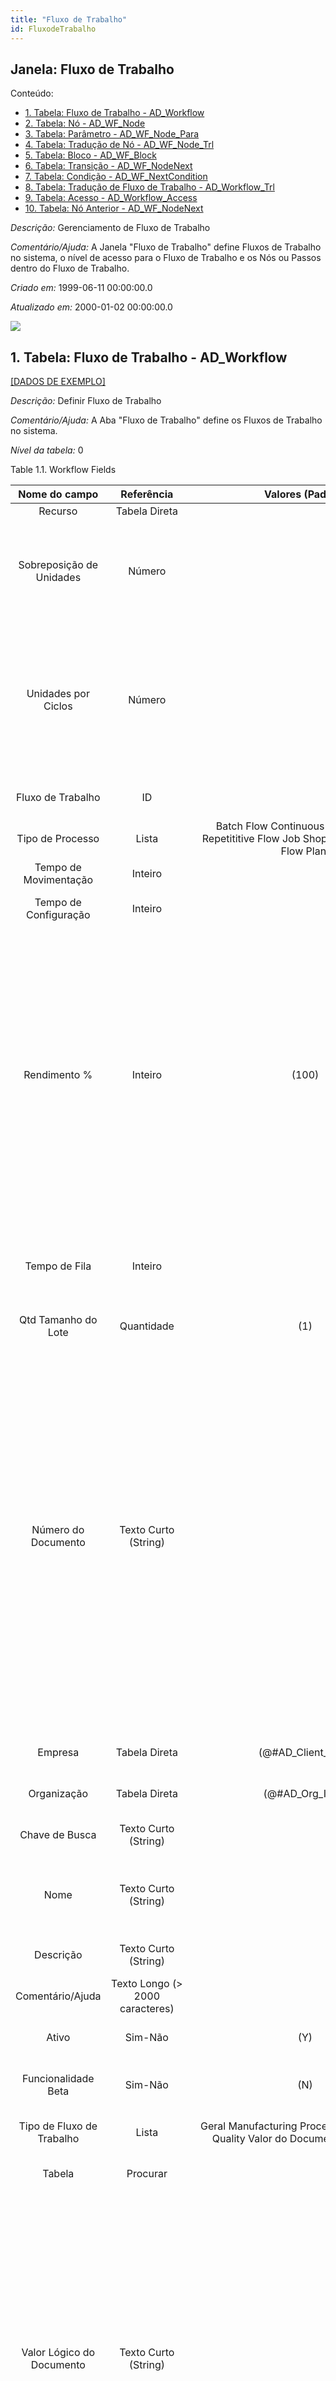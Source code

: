 ```yaml
---
title: "Fluxo de Trabalho"
id: FluxodeTrabalho
---
```

<div id="d105029e1" class="section chapter">

<div class="titlepage">

<div>

<div>

## Janela: Fluxo de Trabalho

</div>

</div>

</div>

<div class="toc">

<div class="toc-title">

Conteúdo:

</div>

  - <span class="section">[1. Tabela: Fluxo de Trabalho -
    AD\_Workflow](#d105029e23)</span>
  - <span class="section">[2. Tabela: Nó -
    AD\_WF\_Node](#d105029e685)</span>
  - <span class="section">[3. Tabela: Parâmetro -
    AD\_WF\_Node\_Para](#d105029e1494)</span>
  - <span class="section">[4. Tabela: Tradução de Nó -
    AD\_WF\_Node\_Trl](#d105029e1705)</span>
  - <span class="section">[5. Tabela: Bloco -
    AD\_WF\_Block](#d105029e1894)</span>
  - <span class="section">[6. Tabela: Transição -
    AD\_WF\_NodeNext](#d105029e2038)</span>
  - <span class="section">[7. Tabela: Condição -
    AD\_WF\_NextCondition](#d105029e2261)</span>
  - <span class="section">[8. Tabela: Tradução de Fluxo de Trabalho -
    AD\_Workflow\_Trl](#d105029e2499)</span>
  - <span class="section">[9. Tabela: Acesso -
    AD\_Workflow\_Access](#d105029e2684)</span>
  - <span class="section">[10. Tabela: Nó Anterior -
    AD\_WF\_NodeNext](#d105029e2820)</span>

</div>

<span class="emphasis">*Descrição:* </span> Gerenciamento de Fluxo de
Trabalho

<span class="emphasis">*Comentário/Ajuda:* </span>A Janela "Fluxo de
Trabalho" define Fluxos de Trabalho no sistema, o nível de acesso para o
Fluxo de Trabalho e os Nós ou Passos dentro do Fluxo de Trabalho.

<span class="emphasis"> *Criado em:* </span>1999-06-11 00:00:00.0

<span class="emphasis">*Atualizado em:* </span>2000-01-02 00:00:00.0

![](/img/manual/FluxodeTrabalho.png)

<div id="d105029e23" class="section section">

<div class="titlepage">

<div>

<div>

## 1. Tabela: Fluxo de Trabalho - AD\_Workflow

</div>

</div>

</div>

[\[DADOS DE EXEMPLO\]](data/AD_Workflow_data)

<span class="emphasis">*Descrição:*</span> Definir Fluxo de Trabalho

<span class="emphasis">*Comentário/Ajuda:* </span> A Aba "Fluxo de
Trabalho" define os Fluxos de Trabalho no sistema.

<span class="emphasis">*Nível da tabela:* </span>0

</div>

<div id="d105029e40" class="table">

<div class="table-title">

Table 1.1. Workflow
Fields

</div>

<div class="table-contents">

|           Nome do campo            |            Referência            |                                        Valores (Padrão)                                         |      Chave restritiva       |                                             Regra de validação                                              |                                                                            Descrição                                                                            |                                                                                                                                                                                                                                                                                                                                                        Comentário/Ajuda                                                                                                                                                                                                                                                                                                                                                         |
| :--------------------------------: | :------------------------------: | :---------------------------------------------------------------------------------------------: | :-------------------------: | :---------------------------------------------------------------------------------------------------------: | :-------------------------------------------------------------------------------------------------------------------------------------------------------------: | :-----------------------------------------------------------------------------------------------------------------------------------------------------------------------------------------------------------------------------------------------------------------------------------------------------------------------------------------------------------------------------------------------------------------------------------------------------------------------------------------------------------------------------------------------------------------------------------------------------------------------------------------------------------------------------------------------------------------------------: |
|              Recurso               |          Tabela Direta           |                                                                                                 |    sresource\_adworkflow    |                                         IsManufacturingResource='Y'                                         |                                                                            Resource                                                                             |                                                                                                                                                                                                                                                                                                                                                                                                                                                                                                                                                                                                                                                                                                                                 |
|      Sobreposição de Unidades      |              Número              |                                                                                                 |                             |                                                                                                             |                                Overlap Units are number of units that must be completed before they are moved the next activity                                 |                                                                                                                                                                                                                                                                           When there are two consecutive avtivity, you can sometimes save time by moving partial quantites from one activity to the next before the first activity as been completed.                                                                                                                                                                                                                                                                           |
|        Unidades por Ciclos         |              Número              |                                                                                                 |                             |                                                                                                             | The Units by Cycles are defined for process type Flow Repetitive Dedicated and indicated the product to be manufactured on a production line for duration unit. |                                                                                                                                                                                                                                                                                                                When Units by Cycles are defined the duration time is the total of time to manufactured the units                                                                                                                                                                                                                                                                                                                |
|         Fluxo de Trabalho          |                ID                |                                                                                                 |                             |                                                                                                             |                                                                Workflow or combination of tasks                                                                 |                                                                                                                                                                                                                                                                                                                                 The Workflow field identifies a unique Workflow in the system.                                                                                                                                                                                                                                                                                                                                  |
|          Tipo de Processo          |              Lista               |   Batch Flow Continuous Flow Dedicate Repetititive Flow Job Shop Mixed Repetitive Flow Plant    |                             |                                                                                                             |                                                                                                                                                                 |                                                                                                                                                                                                                                                                                                                                                                                                                                                                                                                                                                                                                                                                                                                                 |
|       Tempo de Movimentação        |             Inteiro              |                                                                                                 |                             |                                                                                                             |                                                                                                                                                                 |                                                                                                                                                                                                                                                                                                                                                                                                                                                                                                                                                                                                                                                                                                                                 |
|       Tempo de Configuração        |             Inteiro              |                                                                                                 |                             |                                                                                                             |                                                              Setup time before starting Production                                                              |                                                                                                                                                                                                                                                                                                                                                       Once per operation                                                                                                                                                                                                                                                                                                                                                        |
|            Rendimento %            |             Inteiro              |                                              (100)                                              |                             |                                                                                                             |                          The Yield is the percentage of a lot that is expected to be of acceptable wuality may fall below 100 percent                           |                                                                                      ADempiere Calculate the total yield for a product from the yield for each activity when the process Workflow Cost Roll-Up is executed. The expected yield for an Activity can be expressed as: Yield = Acceptable Units at Activity End x 100 The Total manufacturing yield for a product is determined by multiplying the yied percentage for each activity. Manufacturing Yield = Yield % for Activity 10 x Yied % for Activity 20 , etc Take care when setting yield to anything but 100% particularly when yied is used for multiples activities                                                                                       |
|           Tempo de Fila            |             Inteiro              |                                                                                                 |                             |                                                                                                             |                                            Queue time is the time a job waits at a work center before begin handled.                                            |                                                                                                                                                                                                                                                                                        Queuing time has no implication on costs, but on Capacity Requirement Planning (CRP) to calculate the total time needed to manufacture a product.                                                                                                                                                                                                                                                                                        |
|        Qtd Tamanho do Lote         |            Quantidade            |                                               (1)                                               |                             |                                                                                                             |                                                                                                                                                                 |                                                                                                                                                                                                                                                                                                                                                                                                                                                                                                                                                                                                                                                                                                                                 |
|        Número do Documento         |       Texto Curto (String)       |                                                                                                 |                             |                                                                                                             |                                                            Document sequence number of the document                                                             | The document number is usually automatically generated by the system and determined by the document type of the document. If the document is not saved, the preliminary number is displayed in "\< \> ". If the document type of your document has no automatic document sequence defined, the field is empty if you create a new document. This is for documents which usually have an external number (like vendor invoice). If you leave the field empty, the system will generate a document number for you. The document sequence used for this fallback number is defined in the "Maintain Sequence" window with the name "DocumentNo\_\< TableName\> ", where TableName is the actual name of the table (e.g. C\_Order). |
|              Empresa               |          Tabela Direta           |                                      (@\#AD\_Client\_ID@)                                       |       workflowclient        |                                      AD\_Client.AD\_Client\_ID \< \> 0                                      |                                                               (semelhante ao primeiro relatório)                                                                |                                                                                                                                                                                                                                                                                                                                                       (ver o mesmo acima)                                                                                                                                                                                                                                                                                                                                                       |
|            Organização             |          Tabela Direta           |                                        (@\#AD\_Org\_ID@)                                        |         workfloworg         |                              (AD\_Org.IsSummary='N' OR AD\_Org.AD\_Org\_ID=0)                               |                                                               (semelhante ao primeiro relatório)                                                                |                                                                                                                                                                                                                                                                                                                                                       (ver o mesmo acima)                                                                                                                                                                                                                                                                                                                                                       |
|           Chave de Busca           |       Texto Curto (String)       |                                                                                                 |                             |                                                                                                             |                                                               (semelhante ao primeiro relatório)                                                                |                                                                                                                                                                                                                                                                                                                                                       (ver o mesmo acima)                                                                                                                                                                                                                                                                                                                                                       |
|                Nome                |       Texto Curto (String)       |                                                                                                 |                             |                                                                                                             |                                                              Alphanumeric identifier of the entity                                                              |                                                                                                                                                                                                                                                                                          The name of an entity (record) is used as an default search option in addition to the search key. The name is up to 60 characters in length.                                                                                                                                                                                                                                                                                           |
|             Descrição              |       Texto Curto (String)       |                                                                                                 |                             |                                                                                                             |                                                            Optional short description of the record                                                             |                                                                                                                                                                                                                                                                                                                                           A description is limited to 255 characters.                                                                                                                                                                                                                                                                                                                                           |
|          Comentário/Ajuda          | Texto Longo (\> 2000 caracteres) |                                                                                                 |                             |                                                                                                             |                                                                         Comment or Hint                                                                         |                                                                                                                                                                                                                                                                                                                           The Help field contains a hint, comment or help about the use of this item.                                                                                                                                                                                                                                                                                                                           |
|               Ativo                |             Sim-Não              |                                               (Y)                                               |                             |                                                                                                             |                                                               (semelhante ao primeiro relatório)                                                                |                                                                                                                                                                                                                                                                                                                                                       (ver o mesmo acima)                                                                                                                                                                                                                                                                                                                                                       |
|        Funcionalidade Beta         |             Sim-Não              |                                               (N)                                               |                             |                                                                                                             |                                                              This functionality is considered Beta                                                              |                                                                                                                                                                                                                                                                                                                                      Beta functionality is not fully tested or completed.                                                                                                                                                                                                                                                                                                                                       |
|     Tipo de Fluxo de Trabalho      |              Lista               |         Geral Manufacturing Processar Documentos Quality Valor do Documento Wizard (G)          |                             |                                                                                                             |                                                                        Type of Workflow                                                                         |                                                                                                                                                                                                                                                                                                                                  The type of workflow determines how the workflow is started.                                                                                                                                                                                                                                                                                                                                   |
|               Tabela               |             Procurar             |                                                                                                 |     adtable\_adworkflow     |                                                                                                             |                                                                   Database Table information                                                                    |                                                                                                                                                                                                                                                                                                                               The Database Table provides the information of the table definition                                                                                                                                                                                                                                                                                                                               |
|     Valor Lógico do Documento      |       Texto Curto (String)       |                                                                                                 |                             |                                                                                                             |                                   Logic to determine Workflow Start - If true, a workflow process is started for the document                                   |                                                          You can enter simple logic using variables like @Created@=@Updated@, which fires, when a record is created. If you need to evaluate also values of other records, you need to use SQL logic and need to prefix this logic with "SQL=". Example: start a Order verify workflow, when a business partner ordered something and is over the credit limit "SQL=EXISTS (SELECT \* FROM C\_BPartner bp WHERE C\_Order. C\_BPartner\_ID=bp. C\_BPartner\_ID AND SO\_CreditUsed \> SO\_CreditLimit)". Note that the SQL based logic checks for duplicate workflows (i.e. a workflow is started only once per record).                                                          |
|      Nível de Acesso de Dados      |              Lista               | Organização Somente Cliente Empresa+Organização Somente Sistema Sistema+Cliente (Empresa) Todos |                             |                                                                                                             |                                                                      Access Level required                                                                      |                                                                                                                                                                                                                                                                                                                                 Indicates the access level required for this record or process.                                                                                                                                                                                                                                                                                                                                 |
|          Tipo de Entidade          |              Tabela              |      \_EntityTypeNew(@SQL=select get\_sysconfig('DEFAULT\_ENTITYTYPE','U',0,0) from dual)       |     entityt\_adworkflow     |                       <span class="emphasis">*ReadOnly Logic*</span>: @EntityType@=D                        |                                                Dictionary Entity Type; Determines ownership and synchronization                                                 |                                                                                                                                                                                                                                                               The Entity Types "Dictionary", "iDempiere" and "Application" might be automatically synchronized and customizations deleted or overwritten. For customizations, copy the entity and select "User"\!                                                                                                                                                                                                                                                               |
| Responsável pelo Fluxo de Trabalho |          Tabela Direta           |                                                                                                 | adwfresponsible\_adworkflow |                                                                                                             |                                                               Responsible for Workflow Execution                                                                |                                                                                                                                                                                                                                                                                           The ultimate responsibility for a workflow is with an actual user. The Workflow Responsible allows to define ways to find that actual User.                                                                                                                                                                                                                                                                                           |
|             Prioridade             |             Inteiro              |                                                                                                 |                             |                                                                                                             |                                                 Indicates if this request is of a high, medium or low priority.                                                 |                                                                                                                                                                                                                                                                                                                                     The Priority indicates the importance of this request.                                                                                                                                                                                                                                                                                                                                      |
|            Válido desde            |               Data               |                                                                                                 |                             |                                                                                                             |                                                           Valid from including this date (first day)                                                            |                                                                                                                                                                                                                                                                                                                                   The Valid From date indicates the first day of a date range                                                                                                                                                                                                                                                                                                                                   |
|             Válido até             |               Data               |                                                                                                 |                             |                                                                                                             |                                                             Valid to including this date (last day)                                                             |                                                                                                                                                                                                                                                                                                                                    The Valid To date indicates the last day of a date range                                                                                                                                                                                                                                                                                                                                     |
|        Estado de Publicação        |              Lista               |                             Liberado Teste Sob Revisão Anulado (U)                              |                             |                                                                                                             |                                                                      Status of Publication                                                                      |                                                                                                                                                                                                                                                                                                                                                 Used for internal documentation                                                                                                                                                                                                                                                                                                                                                 |
|               Versão               |             Inteiro              |                                                                                                 |                             |                                                                                                             |                                                                 Version of the table definition                                                                 |                                                                                                                                                                                                                                                                                                                                   The Version indicates the version of this table definition.                                                                                                                                                                                                                                                                                                                                   |
|               Autor                |       Texto Curto (String)       |                                                                                                 |                             |                                                                                                             |                                                                  Author/Creator of the Entity                                                                   |                                                                                                                                                                                                                                                                                                                                                                                                                                                                                                                                                                                                                                                                                                                                 |
|               Padrão               |             Sim-Não              |                                                                                                 |                             |                                                                                                             |                                                                          Default value                                                                          |                                                                                                                                                                                                                                                                                                                         The Default Checkbox indicates if this record will be used as a default value.                                                                                                                                                                                                                                                                                                                          |
|             Nó Inicial             |          Tabela Direta           |                                                                                                 |    adwfnode\_adworkflow     |                              AD\_WF\_Node.AD\_WorkFlow\_ID=@AD\_Workflow\_ID@                               |                                                            Workflow Node (activity), step or process                                                            |                                                                                                                                                                                                                                                                                                                               The Workflow Node indicates a unique step or process in a Workflow.                                                                                                                                                                                                                                                                                                                               |
|  Processador de Fluxo de Trabalho  |          Tabela Direta           |                                                                                                 |  adworkflowprocessor\_adwf  |                                                                                                             |                                                                    Workflow Processor Server                                                                    |                                                                                                                                                                                                                                                                                                                                                    Workflow Processor Server                                                                                                                                                                                                                                                                                                                                                    |
|         Unidade de Duração         |              Lista               |                                 Dia hora minuto Mês segundo Ano                                 |                             |                                                                                                             |                                                                        Unit of Duration                                                                         |                                                                                                                                                                                                                                                                                                                                       Unit to define the length of time for the execution                                                                                                                                                                                                                                                                                                                                       |
|         Limite de Duração          |             Inteiro              |                                                                                                 |                             |                                                                                                             |                                                                Maximum Duration in Duration Unit                                                                |                                                                                                                                                                                                                                                                                                    Maximum (critical) Duration for time management purposes (e.g. starting an escalation procedure, etc.) in Duration Units.                                                                                                                                                                                                                                                                                                    |
|              Duração               |             Inteiro              |                                                                                                 |                             |                                                                                                             |                                                                Normal Duration in Duration Unit                                                                 |                                                                                                                                                                                                                                                                                                                                       Expected (normal) Length of time for the execution                                                                                                                                                                                                                                                                                                                                        |
|               Custo                |          Custos+Preços           |                                                                                                 |                             |                                                                                                             |                                                                        Cost information                                                                         |                                                                                                                                                                                                                                                                                                                                                                                                                                                                                                                                                                                                                                                                                                                                 |
|         Tempo de Trabalho          |             Inteiro              |                                                                                                 |                             |                                                                                                             |                                                               Workflow Simulation Execution Time                                                                |                                                                                                                                                                                                                                                                                                                     Amount of time the performer of the activity needs to perform the task in Duration Unit                                                                                                                                                                                                                                                                                                                     |
|          Tempo de Espera           |             Inteiro              |                                                                                                 |                             |                                                                                                             |                                                                Workflow Simulation Waiting time                                                                 |                                                                                                                                                                                                                                                                                                                         Amount of time needed to prepare the performance of the task on Duration Units                                                                                                                                                                                                                                                                                                                          |
|         Ajuda de Contexto          |          Tabela Direta           |                                                                                                 |    adctxhelp\_adworkflow    | AD\_CtxHelp\_ID IN (SELECT AD\_CtxHelp\_ID FROM AD\_CtxHelp WHERE CtxType IS NULL OR CtxType IN ('A', 'W')) |                                                                                                                                                                 |                                                                                                                                                                                                                                                                                                                                                                                                                                                                                                                                                                                                                                                                                                                                 |
|    Validar o Fluxo de Trabalho     |              Botão               |                                                                                                 |                             |                                                                                                             |                                                                                                                                                                 |                                                                                                                                                                                                                                                                                                                                                                                                                                                                                                                                                                                                                                                                                                                                 |
|               Válido               |             Sim-Não              |                                                                                                 |                             |                                                                                                             |                                                                        Element is valid                                                                         |                                                                                                                                                                                                                                                                                                                                             The element passed the validation check                                                                                                                                                                                                                                                                                                                                             |

</div>

</div>

  

<div id="d105029e685" class="section section">

<div class="titlepage">

<div>

<div>

## 2. Tabela: Nó - AD\_WF\_Node

</div>

</div>

</div>

[\[DADOS DE EXEMPLO\]](data/AD_WF_Node_data)

<span class="emphasis">*Descrição:*</span> Definir Nós de Fluxo de
Trabalho

<span class="emphasis">*Comentário/Ajuda:* </span> A Aba "Nó" define
cada Nó, Atividade ou passo neste Fluxo de Trabalho. O tipo de ação
(atividade) determina a execução: "Rota" pode ser usada em condições de
controle de roteamento. "Nenhum" identifica execução manual.

<span class="emphasis">*Nível da tabela:* </span>1

</div>

<div id="d105029e702" class="table">

<div class="table-title">

Table 1.2. Node
Fields

</div>

<div class="table-contents">

|           Nome do campo            |            Referência            |                                                                                                            Valores (Padrão)                                                                                                             |      Chave restritiva       |                                             Regra de validação                                              |                                                                            Descrição                                                                            |                                                                                                                                                                                                                                                                      Comentário/Ajuda                                                                                                                                                                                                                                                                      |
| :--------------------------------: | :------------------------------: | :-------------------------------------------------------------------------------------------------------------------------------------------------------------------------------------------------------------------------------------: | :-------------------------: | :---------------------------------------------------------------------------------------------------------: | :-------------------------------------------------------------------------------------------------------------------------------------------------------------: | :--------------------------------------------------------------------------------------------------------------------------------------------------------------------------------------------------------------------------------------------------------------------------------------------------------------------------------------------------------------------------------------------------------------------------------------------------------------------------------------------------------------------------------------------------------: |
|              É Marco               |             Sim-Não              |                                                                                                                   (N)                                                                                                                   |                             |                                                                                                             |                                                                                                                                                                 |                                                                                                                                                                                                                                                                                                                                                                                                                                                                                                                                                            |
|                 Nó                 |                ID                |                                                                                                                                                                                                                                         |                             |                                                                                                             |                                                            Workflow Node (activity), step or process                                                            |                                                                                                                                                                                                                                            The Workflow Node indicates a unique step or process in a Workflow.                                                                                                                                                                                                                                             |
|            Rendimento %            |             Inteiro              |                                                                                                                  (100)                                                                                                                  |                             |                                                                                                             |                          The Yield is the percentage of a lot that is expected to be of acceptable wuality may fall below 100 percent                           |    ADempiere Calculate the total yield for a product from the yield for each activity when the process Workflow Cost Roll-Up is executed. The expected yield for an Activity can be expressed as: Yield = Acceptable Units at Activity End x 100 The Total manufacturing yield for a product is determined by multiplying the yied percentage for each activity. Manufacturing Yield = Yield % for Activity 10 x Yied % for Activity 20 , etc Take care when setting yield to anything but 100% particularly when yied is used for multiples activities    |
|            Válido desde            |            Data+Hora             |                                                                                                                                                                                                                                         |                             |                                                                                                             |                                                           Valid from including this date (first day)                                                            |                                                                                                                                                                                                                                                The Valid From date indicates the first day of a date range                                                                                                                                                                                                                                                 |
|              Recurso               |          Tabela Direta           |                                                                                                                                                                                                                                         |     sresource\_adwfnode     |                                         IsManufacturingResource='Y'                                         |                                                                            Resource                                                                             |                                                                                                                                                                                                                                                                                                                                                                                                                                                                                                                                                            |
|        Parceiro de Negócios        |             Procurar             |                                                                                                                                                                                                                                         |     cbpartner\_adwfnode     |                                                                                                             |                                                                  Identifies a Business Partner                                                                  |                                                                                                                                                                                                                      A Business Partner is anyone with whom you transact. This can include Vendor, Customer, Employee or Salesperson                                                                                                                                                                                                                       |
|             Posição Y              |             Inteiro              |                                                                                                                                                                                                                                         |                             |                                                                                                             |                                                        Absolute Y (vertical) position in 1/72 of an inch                                                        |                                                                                                                                                                                                                                                     Absolute Y (vertical) position in 1/72 of an inch                                                                                                                                                                                                                                                      |
|             Posição X              |             Inteiro              |                                                                                                                                                                                                                                         |                             |                                                                                                             |                                                       Absolute X (horizontal) position in 1/72 of an inch                                                       |                                                                                                                                                                                                                                                    Absolute X (horizontal) position in 1/72 of an inch                                                                                                                                                                                                                                                     |
|      Sobreposição de Unidades      |             Inteiro              |                                                                                                                                                                                                                                         |                             |                                                                                                             |                                Overlap Units are number of units that must be completed before they are moved the next activity                                 |                                                                                                                                                                                        When there are two consecutive avtivity, you can sometimes save time by moving partial quantites from one activity to the next before the first activity as been completed.                                                                                                                                                                                         |
|        Unidades por Ciclos         |              Número              |                                                                                                                   (0)                                                                                                                   |                             |                                                                                                             | The Units by Cycles are defined for process type Flow Repetitive Dedicated and indicated the product to be manufactured on a production line for duration unit. |                                                                                                                                                                                                                             When Units by Cycles are defined the duration time is the total of time to manufactured the units                                                                                                                                                                                                                              |
|          é Subcontratação          |             Sim-Não              |                                                                                                                   (N)                                                                                                                   |                             |                                                                                                             |                                                                                                                                                                 |                                                                                                                                                                                                                                                                                                                                                                                                                                                                                                                                                            |
|              Empresa               |          Tabela Direta           |                                                                                                          (@\#AD\_Client\_ID@)                                                                                                           |       wf\_nodeclient        |                                      AD\_Client.AD\_Client\_ID \< \> 0                                      |                                                               (semelhante ao primeiro relatório)                                                                |                                                                                                                                                                                                                                                                    (ver o mesmo acima)                                                                                                                                                                                                                                                                     |
|            Organização             |          Tabela Direta           |                                                                                                             (@AD\_Org\_ID@)                                                                                                             |         wf\_nodeorg         |                              (AD\_Org.IsSummary='N' OR AD\_Org.AD\_Org\_ID=0)                               |                                                               (semelhante ao primeiro relatório)                                                                |                                                                                                                                                                                                                                                                    (ver o mesmo acima)                                                                                                                                                                                                                                                                     |
|         Fluxo de Trabalho          |          Tabela Direta           |                                                                                                                                                                                                                                         |    adworkflow\_adwfnode     |                                                                                                             |                                                                Workflow or combination of tasks                                                                 |                                                                                                                                                                                                                                               The Workflow field identifies a unique Workflow in the system.                                                                                                                                                                                                                                               |
|           Chave de Busca           |       Texto Curto (String)       |                                                                                                                                                                                                                                         |                             |                                                                                                             |                                                               (semelhante ao primeiro relatório)                                                                |                                                                                                                                                                                                                                                                    (ver o mesmo acima)                                                                                                                                                                                                                                                                     |
|                Nome                |       Texto Curto (String)       |                                                                                                                                                                                                                                         |                             |                                                                                                             |                                                              Alphanumeric identifier of the entity                                                              |                                                                                                                                                                                                        The name of an entity (record) is used as an default search option in addition to the search key. The name is up to 60 characters in length.                                                                                                                                                                                                        |
|             Descrição              |       Texto Curto (String)       |                                                                                                                                                                                                                                         |                             |                                                                                                             |                                                            Optional short description of the record                                                             |                                                                                                                                                                                                                                                        A description is limited to 255 characters.                                                                                                                                                                                                                                                         |
|          Comentário/Ajuda          | Texto Longo (\> 2000 caracteres) |                                                                                                                                                                                                                                         |                             |                                                                                                             |                                                                         Comment or Hint                                                                         |                                                                                                                                                                                                                                        The Help field contains a hint, comment or help about the use of this item.                                                                                                                                                                                                                                         |
|               Ativo                |             Sim-Não              |                                                                                                                   (Y)                                                                                                                   |                             |                                                                                                             |                                                               (semelhante ao primeiro relatório)                                                                |                                                                                                                                                                                                                                                                    (ver o mesmo acima)                                                                                                                                                                                                                                                                     |
|     Mantido Centralizadamente      |             Sim-Não              |                                                                                                                   (Y)                                                                                                                   |                             |                                                                                                             |                                                         Information maintained in System Element table                                                          |                                                                                                                                                                                                           The Centrally Maintained checkbox indicates if the Name, Description and Help maintained in 'System Element' table or 'Window' table.                                                                                                                                                                                                            |
|          Tipo de Entidade          |              Tabela              |                                                                          \_EntityTypeNew(@SQL=select get\_sysconfig('DEFAULT\_ENTITYTYPE','U',0,0) from dual)                                                                           |      entityt\_adwfnode      |                       <span class="emphasis">*ReadOnly Logic*</span>: @EntityType@=D                        |                                                Dictionary Entity Type; Determines ownership and synchronization                                                 |                                                                                                                                                                            The Entity Types "Dictionary", "iDempiere" and "Application" might be automatically synchronized and customizations deleted or overwritten. For customizations, copy the entity and select "User"\!                                                                                                                                                                             |
| Responsável pelo Fluxo de Trabalho |          Tabela Direta           |                                                                                                                                                                                                                                         |  adwfresponsible\_adwfnode  |                                                                                                             |                                                               Responsible for Workflow Execution                                                                |                                                                                                                                                                                                        The ultimate responsibility for a workflow is with an actual user. The Workflow Responsible allows to define ways to find that actual User.                                                                                                                                                                                                         |
|             Prioridade             |             Inteiro              |                                                                                                                                                                                                                                         |                             |                                                                                                             |                                                 Indicates if this request is of a high, medium or low priority.                                                 |                                                                                                                                                                                                                                                   The Priority indicates the importance of this request.                                                                                                                                                                                                                                                   |
|           Modo de Início           |              Lista               |                                                                                                            Automático Manual                                                                                                            |                             |                                                                                                             |                                                                  Workflow Activity Start Mode                                                                   |                                                                                                                                                                                                              How is the execution of an activity triggered. Automatic are triggered implicitly by the system, Manual explicitly by the User.                                                                                                                                                                                                               |
|        Modo de Finalização         |              Lista               |                                                                                                            Automático Manual                                                                                                            |                             |                                                                                                             |                                                                  Workflow Activity Finish Mode                                                                  |                                                                                                                                                                                   How the system operated at the end of an activity. Automatic implies return when the invoked applications finished control - Manual the user has to explicitly terminate the activity.                                                                                                                                                                                   |
|           Unir Elemento            |              Lista               |                                                                                                                E XOU (X)                                                                                                                |                             |                                                                                                             |                                                           Semantics for multiple incoming Transitions                                                           |                                                                                                                                                                                                     Semantics for multiple incoming Transitions for a Node/Activity. AND joins all concurrent threads - XOR requires one thread (no synchronization).                                                                                                                                                                                                      |
|          Separar Elemento          |              Lista               |                                                                                                                E XOU (X)                                                                                                                |                             |                                                                                                             |                                                           Semantics for multiple outgoing Transitions                                                           |                                                                                                                                                                                    Semantics for multiple outgoing Transitions for a Node/Activity. AND represents multiple concurrent threads - XOR represents the first transition with a true Transition condition.                                                                                                                                                                                     |
|                Ação                |              Lista               | User Workbench Escolha do Usuário Ação do Documento Sub Fluxo de Trabalho User Info Email Processo de Aplicação Relatório de Aplicação Tarefa de Aplicação Ajustar Variável Janela de Usuário Formulário do Usuário Espera (Dormir) (Z) |                             |                                                                                                             |                                                              Indicates the Action to be performed                                                               |                                                                                                                                                                                                                             The Action field is a drop down list box which indicates the Action to be performed for this Item.                                                                                                                                                                                                                             |
|               Imagem               |          Tabela Direta           |                                                                                                                                                                                                                                         |      adimage\_adwfnode      |                                                                                                             |                                                                          Image or Icon                                                                          |                                                                                                                                                                     Images and Icon can be used to display supported graphic formats (gif, jpg, png). You can either load the image (in the database) or point to a graphic via a URI (i.e. it can point to a resource, http address)                                                                                                                                                                      |
|            Info Window             |          Tabela Direta           |                                                                                                                                                                                                                                         |   ADInfoWindow\_ADWFNode    |                                                                                                             |                                                                  Info and search/select Window                                                                  |                                                                                                                                                                                                                       The Info window is used to search and select records as well as display information relevant to the selection.                                                                                                                                                                                                                       |
|               Janela               |          Tabela Direta           |                                                                                                                                                                                                                                         |     adwindow\_adwfnode      |                                                                                                             |                                                                  Data entry or display window                                                                   |                                                                                                                                                                                                                                                 The Window field identifies a unique Window in the system.                                                                                                                                                                                                                                                 |
|        Formulário Especial         |          Tabela Direta           |                                                                                                                                                                                                                                         |      adform\_adwfnode       |                                                                                                             |                                                                          Special Form                                                                           |                                                                                                                                                                                                                                           The Special Form field identifies a unique Special Form in the system.                                                                                                                                                                                                                                           |
|               Coluna               |          Tabela Direta           |                                                                                                                                                                                                                                         |     adcolumn\_adwfnode      |                                  AD\_Column.AD\_Table\_ID=@AD\_Table\_ID@                                   |                                                                       Column in the table                                                                       |                                                                                                                                                                                                                                                          Link to the database column of the table                                                                                                                                                                                                                                                          |
|          Nome do Atributo          |       Texto Curto (String)       |                                                                                                                                                                                                                                         |                             |                                                                                                             |                                                                      Name of the Attribute                                                                      |                                                                                                                                                                                                                                                                Identifier of the attribute                                                                                                                                                                                                                                                                 |
|         Valor de Atributo          |       Texto Curto (String)       |                                                                                                                                                                                                                                         |                             |                                                                                                             |                                                                     Value of the Attribute                                                                      |                                                                                                                                                                                              iDempiere converts the (string) field values to the attribute data type. Booleans (Yes-No) may have the values "true" and "false", the date format is YYYY-MM-DD                                                                                                                                                                                              |
|        Recipiente de Email         |              Lista               |                                                                                         Document Business Partner Document Owner WF Responsible                                                                                         |                             |                                                                                                             |                                                                     Recipient of the EMail                                                                      |                                                                                                                                                                                                                                                                                                                                                                                                                                                                                                                                                            |
|         Endereço de e-mail         |       Texto Curto (String)       |                                                                                                                                                                                                                                         |                             |                                                                                                             |                                                                     Electronic Mail Address                                                                     |                                                                                                                                                                     The Email Address is the Electronic Mail ID for this User and should be fully qualified (e.g. joe.smith@company.com). The Email Address is used to access the self service application functionality from the web.                                                                                                                                                                     |
|     Modelo de Correspondência      |          Tabela Direta           |                                                                                                                                                                                                                                         |     rmailtext\_adwfnode     |                                                                                                             |                                                                   Text templates for mailings                                                                   | The Mail Template indicates the mail template for return messages. Mail text can include variables. The priority of parsing is User/Contact, Business Partner and then the underlying business object (like Request, Dunning, Workflow object). So, @Name@ would resolve into the User name (if user is defined defined), then Business Partner name (if business partner is defined) and then the Name of the business object if it has a Name. For Multi-Lingual systems, the template is translated based on the Business Partner's language selection. |
|         Limite de Duração          |             Inteiro              |                                                                                                                                                                                                                                         |                             |                                                                                                             |                                                                Maximum Duration in Duration Unit                                                                |                                                                                                                                                                                                                 Maximum (critical) Duration for time management purposes (e.g. starting an escalation procedure, etc.) in Duration Units.                                                                                                                                                                                                                  |
|             Tarefa SO              |          Tabela Direta           |                                                                                                                                                                                                                                         |      adtask\_adwfnode       |                                                                                                             |                                                                      Operation System Task                                                                      |                                                                                                                                                                                                                                              The Task field identifies a Operation System Task in the system.                                                                                                                                                                                                                                              |
|         Fluxo de Trabalho          |              Tabela              |                                                                                                              AD\_Workflow                                                                                                               | adworkflow\_adwfnodesubflow |                                                                                                             |                                                                        Workflow or tasks                                                                        |                                                                                                                                                                                                   The Workflow field identifies a unique workflow. A workflow is a grouping of related tasks, in a specified sequence and optionally including approvals                                                                                                                                                                                                   |
|        Execução de Subfluxo        |              Lista               |                                                                                                    Asincronamente Sincronizadamente                                                                                                     |                             |                                                                                                             |                                                              Mode how the sub-workflow is executed                                                              |                                                                                                                                                                                                                                                                                                                                                                                                                                                                                                                                                            |
|           Workflow Block           |          Tabela Direta           |                                                                                                                                                                                                                                         |     adwfblock\_adwfnode     |                              AD\_WF\_Block.AD\_Workflow\_ID=@AD\_Workflow\_ID@                              |                                                              Workflow Transaction Execution Block                                                               |                                                                                                                                                                                           A workflow execution block is optional and allows all work to be performed in a single transaction. If one step (node activity) fails, the entire work is rolled back.                                                                                                                                                                                           |
|              Processo              |          Tabela Direta           |                                                                                                                                                                                                                                         |     adprocess\_adwfnode     |                                                                                                             |                                                                        Process or Report                                                                        |                                                                                                                                                                                                                                           The Process field identifies a unique Process or Report in the system.                                                                                                                                                                                                                                           |
|         Ação do Documento          |              Lista               |                                     \< Nenhum\> Aprovar Fechar Completo Invalidar Lançar Preparar Estornar - Provisão Estornar - Corrigir Reativar Rejeitar Anulado Espere Completar Destravar (CO)                                     |                             |                                                                                                             |                                                               The targeted status of the document                                                               |                                                                                                                                                                                                                                You find the current status in the Document Status field. The options are listed in a popup                                                                                                                                                                                                                                 |
|          Tempo de Espera           |             Inteiro              |                                                                                                                                                                                                                                         |                             |                                                                                                             |                                                                 Time in minutes to wait (sleep)                                                                 |                                                                                                                                                                                                                                                          Time in minutes to be suspended (sleep)                                                                                                                                                                                                                                                           |
|   Unidade de Prioridade Dinâmica   |              Lista               |                                                                                                             Dia Hora Minuto                                                                                                             |                             |                                                                                                             |                                                 Change of priority when Activity is suspended waiting for user                                                  |                                                                                                                                                                                                      Starting with the Process / Node priority level, the priority of the suspended activity can be changed dynamically. Example +5 every 10 minutes                                                                                                                                                                                                       |
|  Alteração Dinâmica de Prioridade  |              Número              |                                                                                                                                                                                                                                         |                             |                                                                                                             |                                                 Change of priority when Activity is suspended waiting for user                                                  |                                                                                                                                                                                                      Starting with the Process / Node priority level, the priority of the suspended activity can be changed dynamically. Example +5 every 10 minutes                                                                                                                                                                                                       |
|              Duração               |             Inteiro              |                                                                                                                                                                                                                                         |                             |                                                                                                             |                                                                Normal Duration in Duration Unit                                                                 |                                                                                                                                                                                                                                                     Expected (normal) Length of time for the execution                                                                                                                                                                                                                                                     |
|               Custo                |          Custos+Preços           |                                                                                                                                                                                                                                         |                             |                                                                                                             |                                                                        Cost information                                                                         |                                                                                                                                                                                                                                                                                                                                                                                                                                                                                                                                                            |
|         Tempo de Trabalho          |             Inteiro              |                                                                                                                                                                                                                                         |                             |                                                                                                             |                                                               Workflow Simulation Execution Time                                                                |                                                                                                                                                                                                                                  Amount of time the performer of the activity needs to perform the task in Duration Unit                                                                                                                                                                                                                                   |
|          Tempo de Espera           |             Inteiro              |                                                                                                                                                                                                                                         |                             |                                                                                                             |                                                                Workflow Simulation Waiting time                                                                 |                                                                                                                                                                                                                                       Amount of time needed to prepare the performance of the task on Duration Units                                                                                                                                                                                                                                       |
|         Ajuda de Contexto          |          Tabela Direta           |                                                                                                                                                                                                                                         |     adctxhelp\_adwfnode     | AD\_CtxHelp\_ID IN (SELECT AD\_CtxHelp\_ID FROM AD\_CtxHelp WHERE CtxType IS NULL OR CtxType IN ('A', 'N')) |                                                                                                                                                                 |                                                                                                                                                                                                                                                                                                                                                                                                                                                                                                                                                            |

</div>

</div>

  

<div id="d105029e1494" class="section section">

<div class="titlepage">

<div>

<div>

## 3. Tabela: Parâmetro - AD\_WF\_Node\_Para

</div>

</div>

</div>

[\[DADOS DE EXEMPLO\]](data/AD_WF_Node_Para_data)

<span class="emphasis">*Descrição:*</span> Parâmetro de Nó de Fluxo de
Trabalho

<span class="emphasis">*Comentário/Ajuda:* </span> Parâmetro para a
execução do Nó de Fluxo de Trabalho

<span class="emphasis">*Lógica de visualização:*</span>
@Action@=P|@Action@=R

<span class="emphasis">*Nível da tabela:* </span>2

</div>

<div id="d105029e1515" class="table">

<div class="table-title">

Table 1.3. Parameter
Fields

</div>

<div class="table-contents">

|            Nome do campo             |      Referência      |                                   Valores (Padrão)                                   |      Chave restritiva       |                       Regra de validação                       |                            Descrição                             |                                                                                          Comentário/Ajuda                                                                                           |
| :----------------------------------: | :------------------: | :----------------------------------------------------------------------------------: | :-------------------------: | :------------------------------------------------------------: | :--------------------------------------------------------------: | :-------------------------------------------------------------------------------------------------------------------------------------------------------------------------------------------------: |
| Parâmetro de Nó de Fluxo de Trabalho |          ID          |                                                                                      |                             |                                                                |                Workflow Node Execution Parameter                 |                                                                          Parameter for the execution of the Workflow Node                                                                           |
|               Empresa                |    Tabela Direta     |                                 (@\#AD\_Client\_ID@)                                 |                             |               AD\_Client.AD\_Client\_ID \< \> 0                |                (semelhante ao primeiro relatório)                |                                                                                         (ver o mesmo acima)                                                                                         |
|             Organização              |    Tabela Direta     |                                   (@AD\_Org\_ID@)                                    |                             |        (AD\_Org.IsSummary='N' OR AD\_Org.AD\_Org\_ID=0)        |                (semelhante ao primeiro relatório)                |                                                                                         (ver o mesmo acima)                                                                                         |
|                  Nó                  |    Tabela Direta     |                                (@1|AD\_WF\_Node\_ID@)                                |   adwfnode\_adwfnodepara    |                                                                |            Workflow Node (activity), step or process             |                                                                 The Workflow Node indicates a unique step or process in a Workflow.                                                                 |
|                Ativo                 |       Sim-Não        |                                         (Y)                                          |                             |                                                                |                (semelhante ao primeiro relatório)                |                                                                                         (ver o mesmo acima)                                                                                         |
|        Parâmetro de Processo         |    Tabela Direta     |                                                                                      | adprocesspara\_adwfnodepara |      AD\_Process\_Para.AD\_Process\_ID=@AD\_Process\_ID@       |                                                                  |                                                                                                                                                                                                     |
|           Nome do Atributo           | Texto Curto (String) |                                                                                      |                             |                                                                |                      Name of the Attribute                       |                                                                                     Identifier of the attribute                                                                                     |
|          Valor de Atributo           | Texto Curto (String) |                                                                                      |                             |                                                                |                      Value of the Attribute                      |                  iDempiere converts the (string) field values to the attribute data type. Booleans (Yes-No) may have the values "true" and "false", the date format is YYYY-MM-DD                   |
|              Descrição               | Texto Curto (String) |                                                                                      |                             |                                                                |             Optional short description of the record             |                                                                             A description is limited to 255 characters.                                                                             |
|           Tipo de Entidade           |        Tabela        | \_EntityTypeNew(@SQL=select get\_sysconfig('DEFAULT\_ENTITYTYPE','U',0,0) from dual) |    entityt\_adwfnodepara    | <span class="emphasis">*ReadOnly Logic*</span>: @EntityType@=D | Dictionary Entity Type; Determines ownership and synchronization | The Entity Types "Dictionary", "iDempiere" and "Application" might be automatically synchronized and customizations deleted or overwritten. For customizations, copy the entity and select "User"\! |
|        AD\_WF\_Node\_Para\_UU        | Texto Curto (String) |                                                                                      |                             |                                                                |                                                                  |                                                                                                                                                                                                     |

</div>

</div>

  

<div id="d105029e1705" class="section section">

<div class="titlepage">

<div>

<div>

## 4. Tabela: Tradução de Nó - AD\_WF\_Node\_Trl

</div>

</div>

</div>

[\[DADOS DE EXEMPLO\]](data/AD_WF_Node_Trl_data)

<span class="emphasis">*Descrição:*</span> Tradução de Nó

<span class="emphasis">*Claúsula Where:*</span> AD\_Language NOT IN
(SELECT AD\_Language FROM AD\_Client WHERE
AD\_Client\_ID=@\#AD\_Client\_ID@)

<span class="emphasis">*Nível da tabela:* </span>2

</div>

<div id="d105029e1722" class="table">

<div class="table-title">

Table 1.4. Node Translation
Fields

</div>

<div class="table-contents">

|     Nome do campo     |            Referência            |   Valores (Padrão)   |    Chave restritiva     |                Regra de validação                |                 Descrição                 |                                                               Comentário/Ajuda                                                               |
| :-------------------: | :------------------------------: | :------------------: | :---------------------: | :----------------------------------------------: | :---------------------------------------: | :------------------------------------------------------------------------------------------------------------------------------------------: |
|        Empresa        |          Tabela Direta           | (@\#AD\_Client\_ID@) |                         |        AD\_Client.AD\_Client\_ID \< \> 0         |    (semelhante ao primeiro relatório)     |                                                             (ver o mesmo acima)                                                              |
|      Organização      |          Tabela Direta           |   (@AD\_Org\_ID@)    |                         | (AD\_Org.IsSummary='N' OR AD\_Org.AD\_Org\_ID=0) |    (semelhante ao primeiro relatório)     |                                                             (ver o mesmo acima)                                                              |
|          Nó           |          Tabela Direta           |                      |      ad\_wfnodetrl      |                                                  | Workflow Node (activity), step or process |                                     The Workflow Node indicates a unique step or process in a Workflow.                                      |
|        Idioma         |              Tabela              |     AD\_Language     | ad\_language\_wfnodetrl |                                                  |         Language for this entity          |                                    The Language identifies the language to use for display and formatting                                    |
|         Ativo         |             Sim-Não              |         (Y)          |                         |                                                  |    (semelhante ao primeiro relatório)     |                                                             (ver o mesmo acima)                                                              |
|       Traduzida       |             Sim-Não              |                      |                         |                                                  |         This column is translated         |                                       The Translated checkbox indicates if this column is translated.                                        |
|         Nome          |       Texto Curto (String)       |                      |                         |                                                  |   Alphanumeric identifier of the entity   | The name of an entity (record) is used as an default search option in addition to the search key. The name is up to 60 characters in length. |
|       Descrição       |       Texto Curto (String)       |                      |                         |                                                  | Optional short description of the record  |                                                 A description is limited to 255 characters.                                                  |
|   Comentário/Ajuda    | Texto Longo (\> 2000 caracteres) |                      |                         |                                                  |              Comment or Hint              |                                 The Help field contains a hint, comment or help about the use of this item.                                  |
| AD\_WF\_Node\_Trl\_UU |       Texto Curto (String)       |                      |                         |                                                  |                                           |                                                                                                                                              |

</div>

</div>

  

<div id="d105029e1894" class="section section">

<div class="titlepage">

<div>

<div>

## 5. Tabela: Bloco - AD\_WF\_Block

</div>

</div>

</div>

<span class="emphasis">*Descrição:*</span> Bloco de Execução de
Transação de Fluxo de Trabalho

<span class="emphasis">*Comentário/Ajuda:* </span> Um Bloco de Execução
de Fluxo de Trabalho é opcional e permite que todo o trabalho seja
executado em uma única transação. Se um passo (atividade de nó) falhar,
todo o trabalho é desfeito.

<span class="emphasis">*Nível da tabela:* </span>1

</div>

<div id="d105029e1909" class="table">

<div class="table-title">

Table 1.5. Block
Fields

</div>

<div class="table-contents">

|       Nome do campo        |      Referência      |   Valores (Padrão)   |   Chave restritiva    |                Regra de validação                |                Descrição                 |                                                                            Comentário/Ajuda                                                                            |
| :------------------------: | :------------------: | :------------------: | :-------------------: | :----------------------------------------------: | :--------------------------------------: | :--------------------------------------------------------------------------------------------------------------------------------------------------------------------: |
| Bloco de Fluxo de Trabalho |          ID          |                      |                       |                                                  |   Workflow Transaction Execution Block   | A workflow execution block is optional and allows all work to be performed in a single transaction. If one step (node activity) fails, the entire work is rolled back. |
|          Empresa           |    Tabela Direta     | (@\#AD\_Client\_ID@) |                       |        AD\_Client.AD\_Client\_ID \< \> 0         |    (semelhante ao primeiro relatório)    |                                                                          (ver o mesmo acima)                                                                           |
|        Organização         |    Tabela Direta     |   (@AD\_Org\_ID@)    |                       | (AD\_Org.IsSummary='N' OR AD\_Org.AD\_Org\_ID=0) |    (semelhante ao primeiro relatório)    |                                                                          (ver o mesmo acima)                                                                           |
|     Fluxo de Trabalho      |    Tabela Direta     |                      | adworkflow\_adwfblock |                                                  |     Workflow or combination of tasks     |                                                     The Workflow field identifies a unique Workflow in the system.                                                     |
|            Nome            | Texto Curto (String) |                      |                       |                                                  |  Alphanumeric identifier of the entity   |              The name of an entity (record) is used as an default search option in addition to the search key. The name is up to 60 characters in length.              |
|         Descrição          | Texto Curto (String) |                      |                       |                                                  | Optional short description of the record |                                                              A description is limited to 255 characters.                                                               |
|           Ativo            |       Sim-Não        |         (Y)          |                       |                                                  |    (semelhante ao primeiro relatório)    |                                                                          (ver o mesmo acima)                                                                           |

</div>

</div>

  

<div id="d105029e2038" class="section section">

<div class="titlepage">

<div>

<div>

## 6. Tabela: Transição - AD\_WF\_NodeNext

</div>

</div>

</div>

[\[DADOS DE EXEMPLO\]](data/AD_WF_NodeNext_data)

<span class="emphasis">*Descrição:*</span> Transição de Nó de Fluxo de
Trabalho

<span class="emphasis">*Comentário/Ajuda:* </span> A Aba "Próximos Nós"
define a ordem ou Nós, ou Passos em um Fluxo de Trabalho.

<span class="emphasis">*Nível da tabela:* </span>2

</div>

<div id="d105029e2055" class="table">

<div class="table-title">

Table 1.6. Transition
Fields

</div>

<div class="table-contents">

|            Nome do campo            |            Referência             |                                   Valores (Padrão)                                   |      Chave restritiva      |                       Regra de validação                       |                            Descrição                             |                                                                                                                                                                                                  Comentário/Ajuda                                                                                                                                                                                                  |
| :---------------------------------: | :-------------------------------: | :----------------------------------------------------------------------------------: | :------------------------: | :------------------------------------------------------------: | :--------------------------------------------------------------: | :----------------------------------------------------------------------------------------------------------------------------------------------------------------------------------------------------------------------------------------------------------------------------------------------------------------------------------------------------------------------------------------------------------------: |
|           Transição de Nó           |                ID                 |                                                                                      |                            |                                                                |                     Workflow Node Transition                     |                                                                                                                                                                       The Next Nodes Tab defines the order or Nodes or Steps in a Workflow.                                                                                                                                                                        |
|               Empresa               |           Tabela Direta           |                                 (@\#AD\_Client\_ID@)                                 |     wf\_nodenextclient     |               AD\_Client.AD\_Client\_ID \< \> 0                |                (semelhante ao primeiro relatório)                |                                                                                                                                                                                                (ver o mesmo acima)                                                                                                                                                                                                 |
|             Organização             |           Tabela Direta           |                                   (@AD\_Org\_ID@)                                    |      wf\_nodenextorg       |        (AD\_Org.IsSummary='N' OR AD\_Org.AD\_Org\_ID=0)        |                (semelhante ao primeiro relatório)                |                                                                                                                                                                                                (ver o mesmo acima)                                                                                                                                                                                                 |
|                 Nó                  |           Tabela Direta           |                                (@1|AD\_WF\_Node\_ID@)                                |   adwfnode\_adwfnodenext   |                                                                |            Workflow Node (activity), step or process             |                                                                                                                                                                        The Workflow Node indicates a unique step or process in a Workflow.                                                                                                                                                                         |
|             Próximo Nó              |              Tabela               |                                  AD\_WF\_Next Nodes                                  | adwfnodenext\_adwfnodenext |        AD\_WF\_Node.AD\_WorkFlow\_ID=@AD\_Workflow\_ID@        |                      Next Node in workflow                       |                                                                                                                                                                          The Next Node indicates the next step or task in this Workflow.                                                                                                                                                                           |
|              Seqüência              |              Inteiro              |                                         (10)                                         |                            |                                                                |      Method of ordering records; lowest number comes first       |                                                                                                                                                                                    The Sequence indicates the order of records                                                                                                                                                                                     |
|              Descrição              |       Texto Curto (String)        |                                                                                      |                            |                                                                |             Optional short description of the record             |                                                                                                                                                                                    A description is limited to 255 characters.                                                                                                                                                                                     |
|                Ativo                |              Sim-Não              |                                         (Y)                                          |                            |                                                                |                (semelhante ao primeiro relatório)                |                                                                                                                                                                                                (ver o mesmo acima)                                                                                                                                                                                                 |
| Fluxo de Trabalho do Usuário Padrão |              Sim-Não              |                                                                                      |                            |                                                                |              Standard Manual User Approval Workflow              | If selected, only documents with an open status (drafted, in progress, approved, rejected, invalid) and standard user actions (prepare, complete, approve, reject) are allowed to continue. Use this to prevent having to define details on how automatic processes (unlock, invalidate, post, re-activate) and when the document is closed for normal user action (completed, waiting, closed, voided, reversed). |
|         Código de Transição         | Texto Médio (até 2000 caracteres) |                                                                                      |                            |                                                                |                 Code resulting in TRUE of FALSE                  |                                                                                                                                                                       The transition is executed, if the code results in TRUE (or is empty)                                                                                                                                                                        |
|          Tipo de Entidade           |              Tabela               | \_EntityTypeNew(@SQL=select get\_sysconfig('DEFAULT\_ENTITYTYPE','U',0,0) from dual) |   entityt\_adwfnodenext    | <span class="emphasis">*ReadOnly Logic*</span>: @EntityType@=D | Dictionary Entity Type; Determines ownership and synchronization |                                                                                                        The Entity Types "Dictionary", "iDempiere" and "Application" might be automatically synchronized and customizations deleted or overwritten. For customizations, copy the entity and select "User"\!                                                                                                         |
|        AD\_WF\_NodeNext\_UU         |       Texto Curto (String)        |                                                                                      |                            |                                                                |                                                                  |                                                                                                                                                                                                                                                                                                                                                                                                                    |

</div>

</div>

  

<div id="d105029e2261" class="section section">

<div class="titlepage">

<div>

<div>

## 7. Tabela: Condição - AD\_WF\_NextCondition

</div>

</div>

</div>

[\[DADOS DE EXEMPLO\]](data/AD_WF_NextCondition_data)

<span class="emphasis">*Descrição:*</span> Condição de Transição de Nó
de Fluxo de Trabalho

<span class="emphasis">*Comentário/Ajuda:* </span> Restrição Opcional
para transições entre nós. Operações são convertidas em tipo de dados
booleanos para retornar true ou false. Quando condicional verdadeira
(true) atribui o WF para o nó pai da condicional. EX. SELECT (CASE WHEN
COUNT(\*) \> 0 THEN 'Y' ELSE 'N' END) FROM RV\_OpenItem opi WHERE
opi.C\_BPartner\_ID=@C\_BPartner\_ID@ .. .. ..

<span class="emphasis">*Nível da tabela:* </span>3

</div>

<div id="d105029e2278" class="table">

<div class="table-title">

Table 1.7. Condition
Fields

</div>

<div class="table-contents">

|       Nome do campo       |      Referência      |                                                           Valores (Padrão)                                                           |      Chave restritiva       |                       Regra de validação                       |                            Descrição                             |                                                                                          Comentário/Ajuda                                                                                           |
| :-----------------------: | :------------------: | :----------------------------------------------------------------------------------------------------------------------------------: | :-------------------------: | :------------------------------------------------------------: | :--------------------------------------------------------------: | :-------------------------------------------------------------------------------------------------------------------------------------------------------------------------------------------------: |
|   Condição de Transição   |          ID          |                                                                                                                                      |                             |                                                                |                Workflow Node Transition Condition                |                                                                     Optional restriction of transition of one node to the next                                                                      |
|          Empresa          |    Tabela Direta     |                                                         (@\#AD\_Client\_ID@)                                                         |                             |               AD\_Client.AD\_Client\_ID \< \> 0                |                (semelhante ao primeiro relatório)                |                                                                                         (ver o mesmo acima)                                                                                         |
|        Organização        |    Tabela Direta     |                                                           (@AD\_Org\_ID@)                                                            |                             |        (AD\_Org.IsSummary='N' OR AD\_Org.AD\_Org\_ID=0)        |                (semelhante ao primeiro relatório)                |                                                                                         (ver o mesmo acima)                                                                                         |
|      Transição de Nó      |    Tabela Direta     |                                                      (@4|AD\_WF\_NodeNext\_ID@)                                                      | adwfnodenext\_adwfnextcond  |                                                                |                     Workflow Node Transition                     |                                                                The Next Nodes Tab defines the order or Nodes or Steps in a Workflow.                                                                |
|         Seqüência         |       Inteiro        | (@SQL=SELECT COALESCE(MAX(SeqNo),0)+10 AS DefaultValue FROM AD\_WF\_NextCondition WHERE AD\_WF\_NodeNext\_ID=@AD\_WF\_NodeNext\_ID@) |                             |                                                                |      Method of ordering records; lowest number comes first       |                                                                             The Sequence indicates the order of records                                                                             |
|           Ativo           |       Sim-Não        |                                                                 (Y)                                                                  |                             |                                                                |                (semelhante ao primeiro relatório)                |                                                                                         (ver o mesmo acima)                                                                                         |
|           E/Ou            |        Lista         |                                                               E Ou (O)                                                               |                             |                                                                |                   Logical operation: AND or OR                   |                                                                                                                                                                                                     |
|          Coluna           |    Tabela Direta     |                                                                                                                                      | adcolumn\_adwfnextcondition |            AD\_Column.AD\_Table\_ID=@AD\_Table\_ID@            |                       Column in the table                        |                                                                              Link to the database column of the table                                                                               |
|         Operação          |        Lista         |                                                \~ \< \< = = \> = \> \!= |\< x\> | SQL                                                |                             |                                                                |                        Compare Operation                         |                                                                                                                                                                                                     |
|           Valor           | Texto Curto (String) |                                                                                                                                      |                             |                                                                |                (semelhante ao primeiro relatório)                |                                                                                         (ver o mesmo acima)                                                                                         |
|        Valor Para         | Texto Curto (String) |                                                                                                                                      |                             |                                                                |                             Value To                             |                                                                                                                                                                                                     |
|     Tipo de Entidade      |        Tabela        |                         \_EntityTypeNew(@SQL=select get\_sysconfig('DEFAULT\_ENTITYTYPE','U',0,0) from dual)                         | entityt\_adwfnextcondition  | <span class="emphasis">*ReadOnly Logic*</span>: @EntityType@=D | Dictionary Entity Type; Determines ownership and synchronization | The Entity Types "Dictionary", "iDempiere" and "Application" might be automatically synchronized and customizations deleted or overwritten. For customizations, copy the entity and select "User"\! |
| AD\_WF\_NextCondition\_UU | Texto Curto (String) |                                                                                                                                      |                             |                                                                |                                                                  |                                                                                                                                                                                                     |

</div>

</div>

  

<div id="d105029e2499" class="section section">

<div class="titlepage">

<div>

<div>

## 8. Tabela: Tradução de Fluxo de Trabalho - AD\_Workflow\_Trl

</div>

</div>

</div>

[\[DADOS DE EXEMPLO\]](data/AD_Workflow_Trl_data)

<span class="emphasis">*Claúsula Where:*</span> AD\_Language NOT IN
(SELECT AD\_Language FROM AD\_Client WHERE
AD\_Client\_ID=@\#AD\_Client\_ID@)

<span class="emphasis">*Nível da tabela:* </span>1

</div>

<div id="d105029e2512" class="table">

<div class="table-title">

Table 1.8. Workflow Translation
Fields

</div>

<div class="table-contents">

|     Nome do campo     |            Referência            |  Valores (Padrão)  |     Chave restritiva      |                Regra de validação                |                Descrição                 |                                                               Comentário/Ajuda                                                               |
| :-------------------: | :------------------------------: | :----------------: | :-----------------------: | :----------------------------------------------: | :--------------------------------------: | :------------------------------------------------------------------------------------------------------------------------------------------: |
|        Empresa        |          Tabela Direta           | (@AD\_Client\_ID@) |                           |        AD\_Client.AD\_Client\_ID \< \> 0         |    (semelhante ao primeiro relatório)    |                                                             (ver o mesmo acima)                                                              |
|      Organização      |          Tabela Direta           |  (@AD\_Org\_ID@)   |                           | (AD\_Org.IsSummary='N' OR AD\_Org.AD\_Org\_ID=0) |    (semelhante ao primeiro relatório)    |                                                             (ver o mesmo acima)                                                              |
|   Fluxo de Trabalho   |          Tabela Direta           |                    |      ad\_workflowtrl      |                                                  |     Workflow or combination of tasks     |                                        The Workflow field identifies a unique Workflow in the system.                                        |
|        Idioma         |              Tabela              |    AD\_Language    | ad\_language\_workflowtrl |                                                  |         Language for this entity         |                                    The Language identifies the language to use for display and formatting                                    |
|         Ativo         |             Sim-Não              |        (Y)         |                           |                                                  |    (semelhante ao primeiro relatório)    |                                                             (ver o mesmo acima)                                                              |
|       Traduzida       |             Sim-Não              |                    |                           |                                                  |        This column is translated         |                                       The Translated checkbox indicates if this column is translated.                                        |
|         Nome          |       Texto Curto (String)       |                    |                           |                                                  |  Alphanumeric identifier of the entity   | The name of an entity (record) is used as an default search option in addition to the search key. The name is up to 60 characters in length. |
|       Descrição       |       Texto Curto (String)       |                    |                           |                                                  | Optional short description of the record |                                                 A description is limited to 255 characters.                                                  |
|   Comentário/Ajuda    | Texto Longo (\> 2000 caracteres) |                    |                           |                                                  |             Comment or Hint              |                                 The Help field contains a hint, comment or help about the use of this item.                                  |
| AD\_Workflow\_Trl\_UU |       Texto Curto (String)       |                    |                           |                                                  |                                          |                                                                                                                                              |

</div>

</div>

  

<div id="d105029e2684" class="section section">

<div class="titlepage">

<div>

<div>

## 9. Tabela: Acesso - AD\_Workflow\_Access

</div>

</div>

</div>

[\[DADOS DE EXEMPLO\]](data/AD_Workflow_Access_data)

<span class="emphasis">*Descrição:*</span> Acesso a Fluxos de Trabalho

<span class="emphasis">*Comentário/Ajuda:* </span> A Aba "Acesso a
Fluxos de Trabalho" define os Papéis (Funções) que tem acesso a este
Fluxo de Trabalho.

<span class="emphasis">*Coluna linkada:* </span> Workflow

<span class="emphasis">*Nível da tabela:* </span>1

</div>

<div id="d105029e2705" class="table">

<div class="table-title">

Table 1.9. Access
Fields

</div>

<div class="table-contents">

|   Nome do campo   |  Referência   |  Valores (Padrão)  |      Chave restritiva      |                Regra de validação                |             Descrição              |                                     Comentário/Ajuda                                      |
| :---------------: | :-----------: | :----------------: | :------------------------: | :----------------------------------------------: | :--------------------------------: | :---------------------------------------------------------------------------------------: |
|      Empresa      | Tabela Direta | (@AD\_Client\_ID@) | ad\_workflowaccess\_client |        AD\_Client.AD\_Client\_ID \< \> 0         | (semelhante ao primeiro relatório) |                                    (ver o mesmo acima)                                    |
|    Organização    | Tabela Direta |  (@AD\_Org\_ID@)   |  ad\_workflowaccess\_org   | (AD\_Org.IsSummary='N' OR AD\_Org.AD\_Org\_ID=0) | (semelhante ao primeiro relatório) |                                    (ver o mesmo acima)                                    |
| Fluxo de Trabalho | Tabela Direta |                    | adworkfow\_workflowaccess  |                                                  |  Workflow or combination of tasks  |              The Workflow field identifies a unique Workflow in the system.               |
|      Perfil       | Tabela Direta |                    |  adrole\_adworkflowaccess  |                                                  |        Responsibility Role         | The Role determines security and access a user who has this Role will have in the System. |
|       Ativo       |    Sim-Não    |        (Y)         |                            |                                                  | (semelhante ao primeiro relatório) |                                    (ver o mesmo acima)                                    |
| Escrita e Leitura |    Sim-Não    |                    |                            |                                                  |       Field is read / write        |             The Read Write indicates that this field may be read and updated.             |

</div>

</div>

  

<div id="d105029e2820" class="section section">

<div class="titlepage">

<div>

<div>

## 10. Tabela: Nó Anterior - AD\_WF\_NodeNext

</div>

</div>

</div>

[\[DADOS DE EXEMPLO\]](data/AD_WF_NodeNext_data)

<span class="emphasis">*Coluna linkada:* </span> Node Transition

<span class="emphasis">*Nível da tabela:* </span>2

</div>

<div id="d105029e2833" class="table">

<div class="table-title">

Table 1.10. Previous Node
Fields

</div>

<div class="table-contents">

|            Nome do campo            |            Referência             |                                   Valores (Padrão)                                   |      Chave restritiva      |                       Regra de validação                       |                            Descrição                             |                                                                                                                                                                                                  Comentário/Ajuda                                                                                                                                                                                                  |
| :---------------------------------: | :-------------------------------: | :----------------------------------------------------------------------------------: | :------------------------: | :------------------------------------------------------------: | :--------------------------------------------------------------: | :----------------------------------------------------------------------------------------------------------------------------------------------------------------------------------------------------------------------------------------------------------------------------------------------------------------------------------------------------------------------------------------------------------------: |
|           Transição de Nó           |                ID                 |                                                                                      |                            |                                                                |                     Workflow Node Transition                     |                                                                                                                                                                       The Next Nodes Tab defines the order or Nodes or Steps in a Workflow.                                                                                                                                                                        |
|               Empresa               |           Tabela Direta           |                                 (@\#AD\_Client\_ID@)                                 |     wf\_nodenextclient     |               AD\_Client.AD\_Client\_ID \< \> 0                |                (semelhante ao primeiro relatório)                |                                                                                                                                                                                                (ver o mesmo acima)                                                                                                                                                                                                 |
|             Organização             |           Tabela Direta           |                                   (@AD\_Org\_ID@)                                    |      wf\_nodenextorg       |        (AD\_Org.IsSummary='N' OR AD\_Org.AD\_Org\_ID=0)        |                (semelhante ao primeiro relatório)                |                                                                                                                                                                                                (ver o mesmo acima)                                                                                                                                                                                                 |
|                 Nó                  |           Tabela Direta           |                                (@1|AD\_WF\_Node\_ID@)                                |   adwfnode\_adwfnodenext   |                                                                |            Workflow Node (activity), step or process             |                                                                                                                                                                        The Workflow Node indicates a unique step or process in a Workflow.                                                                                                                                                                         |
|             Próximo Nó              |              Tabela               |                                  AD\_WF\_Next Nodes                                  | adwfnodenext\_adwfnodenext |        AD\_WF\_Node.AD\_WorkFlow\_ID=@AD\_Workflow\_ID@        |                      Next Node in workflow                       |                                                                                                                                                                          The Next Node indicates the next step or task in this Workflow.                                                                                                                                                                           |
|              Seqüência              |              Inteiro              |                                         (10)                                         |                            |                                                                |      Method of ordering records; lowest number comes first       |                                                                                                                                                                                    The Sequence indicates the order of records                                                                                                                                                                                     |
|              Descrição              |       Texto Curto (String)        |                                                                                      |                            |                                                                |             Optional short description of the record             |                                                                                                                                                                                    A description is limited to 255 characters.                                                                                                                                                                                     |
|         Código de Transição         | Texto Médio (até 2000 caracteres) |                                                                                      |                            |                                                                |                 Code resulting in TRUE of FALSE                  |                                                                                                                                                                       The transition is executed, if the code results in TRUE (or is empty)                                                                                                                                                                        |
|                Ativo                |              Sim-Não              |                                         (Y)                                          |                            |                                                                |                (semelhante ao primeiro relatório)                |                                                                                                                                                                                                (ver o mesmo acima)                                                                                                                                                                                                 |
| Fluxo de Trabalho do Usuário Padrão |              Sim-Não              |                                                                                      |                            |                                                                |              Standard Manual User Approval Workflow              | If selected, only documents with an open status (drafted, in progress, approved, rejected, invalid) and standard user actions (prepare, complete, approve, reject) are allowed to continue. Use this to prevent having to define details on how automatic processes (unlock, invalidate, post, re-activate) and when the document is closed for normal user action (completed, waiting, closed, voided, reversed). |
|          Tipo de Entidade           |              Tabela               | \_EntityTypeNew(@SQL=select get\_sysconfig('DEFAULT\_ENTITYTYPE','U',0,0) from dual) |   entityt\_adwfnodenext    | <span class="emphasis">*ReadOnly Logic*</span>: @EntityType@=D | Dictionary Entity Type; Determines ownership and synchronization |                                                                                                        The Entity Types "Dictionary", "iDempiere" and "Application" might be automatically synchronized and customizations deleted or overwritten. For customizations, copy the entity and select "User"\!                                                                                                         |

</div>

</div>

  

</div>
